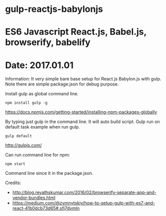 # gulp-reactjs-babylonjs

# ES6 Javascript React.js, Babel.js, browserify, babelify

# Date: 2017.01.01

Information: It very simple bare base setup for React.js Babylon.js with gulp. Note there are simple package.json for debug purpose.

Install gulp as global command line.

```
npm install gulp -g
```

https://docs.npmjs.com/getting-started/installing-npm-packages-globally

By typing just gulp in the command line. It will auto build script. Gulp run on default task example when run gulp.

```
gulp default
```

http://gulpjs.com/

Can run command line for npm:
```
npm start
```

Command line since it in the package.json.

Credits:
 * http://blog.revathskumar.com/2016/02/browserify-separate-app-and-vendor-bundles.html
 * https://medium.com/@zymnytskiy/how-to-setup-gulp-with-es7-and-react-41b0dcb73d65#.sfj7dvmln
